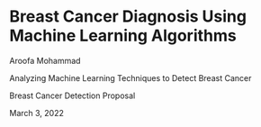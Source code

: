 # Breast Cancer Diagnosis Using Machine Learning Algorithms 
Aroofa Mohammad

Analyzing Machine Learning Techniques to Detect Breast Cancer

Breast Cancer Detection Proposal

March 3, 2022



